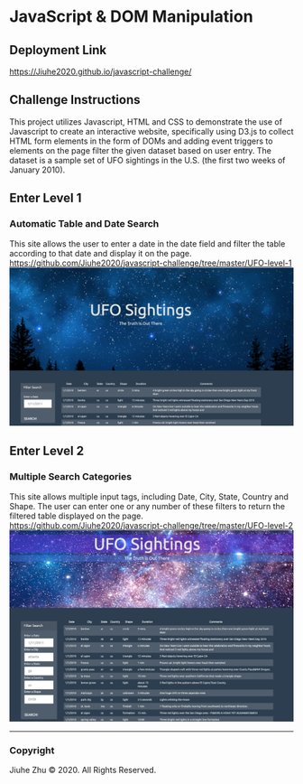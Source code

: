 # JavaScript & DOM Manipulation
## Deployment Link
https://Jiuhe2020.github.io/javascript-challenge/

## Challenge Instructions
This project utilizes Javascript, HTML and CSS to demonstrate the use of Javascript to create an interactive website, specifically using D3.js to collect HTML form elements in the form of DOMs and adding event triggers to elements on the page filter the given dataset based on user entry. The dataset is a sample set of UFO sightings in the U.S. (the first two weeks of January 2010).

## Enter Level 1
### Automatic Table and Date Search
This site allows the user to enter a date in the date field and filter the table according to that date and display it on the page.
https://github.com/Jiuhe2020/javascript-challenge/tree/master/UFO-level-1
![UFO-level-1](https://github.com/Jiuhe2020/javascript-challenge/blob/master/UFO-level-1/UFO-level-1.png)

## Enter Level 2
### Multiple Search Categories
This site allows multiple input tags, including Date, City, State, Country and Shape. The user can enter one or any number of these filters to return the filtered table displayed on the page.
https://github.com/Jiuhe2020/javascript-challenge/tree/master/UFO-level-2
![UFO-level-2](https://github.com/Jiuhe2020/javascript-challenge/blob/master/UFO-level-2/UFO-level-2.png)

---
### Copyright
Jiuhe Zhu © 2020. All Rights Reserved.
